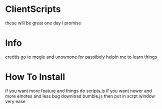 ClientScripts
=============

these will be great one day i promise

Info
====

credtis go to mogle and unownone for passibely helpin me to learn things

How To Install
==============

if you want more feature and things do scripts.js if you want newer and more emotes and less bug download bumble.js
then put in scrpt window very ease

